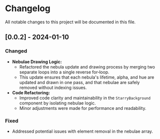 # Changelog

All notable changes to this project will be documented in this file.

## [0.0.2] - 2024-01-10

### Changed

- **Nebulae Drawing Logic:**
  - Refactored the nebula update and drawing process by merging two separate loops into a single reverse for‑loop.
  - This update ensures that each nebula's lifetime, alpha, and hue are updated and drawn in one pass, and that nebulae are safely removed without indexing issues.
- **Code Refactoring:**
  - Improved code clarity and maintainability in the `StarryBackground` component by isolating nebulae logic.
  - Minor adjustments were made for performance and readability.

### Fixed

- Addressed potential issues with element removal in the nebulae array.
